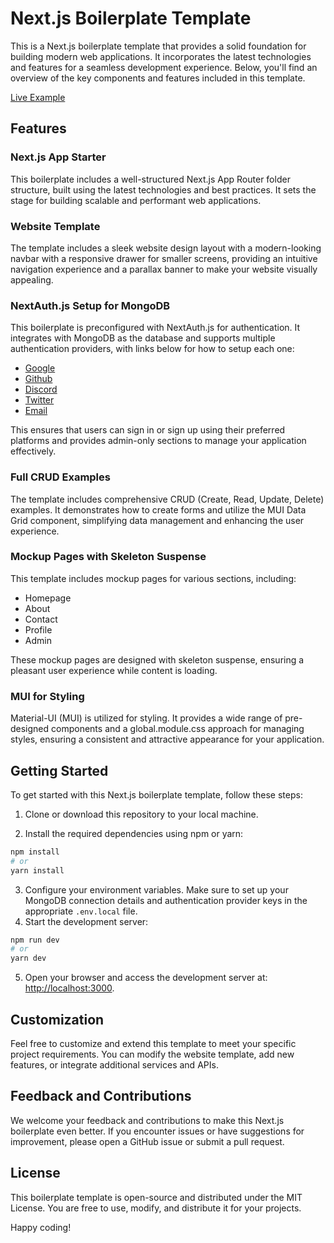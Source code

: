 # Next.js Boilerplate Template

This is a Next.js boilerplate template that provides a solid foundation for building modern web applications. It incorporates the latest technologies and features for a seamless development experience. Below, you'll find an overview of the key components and features included in this template.

[Live Example](https://template-nextjs-one.vercel.app/)

## Features

### Next.js App Starter

This boilerplate includes a well-structured Next.js App Router folder structure, built using the latest technologies and best practices. It sets the stage for building scalable and performant web applications.

### Website Template

The template includes a sleek website design layout with a modern-looking navbar with a responsive drawer for smaller screens, providing an intuitive navigation experience and a parallax banner to make your website visually appealing.

### NextAuth.js Setup for MongoDB

This boilerplate is preconfigured with NextAuth.js for authentication. It integrates with MongoDB as the database and supports multiple authentication providers, with links below for how to setup each one:

- [Google](https://next-auth.js.org/providers/google)
- [Github](https://next-auth.js.org/providers/github)
- [Discord](https://next-auth.js.org/providers/discord)
- [Twitter](https://next-auth.js.org/providers/twitter)
- [Email](https://next-auth.js.org/providers/email)

This ensures that users can sign in or sign up using their preferred platforms and provides admin-only sections to manage your application effectively.

### Full CRUD Examples

The template includes comprehensive CRUD (Create, Read, Update, Delete) examples. It demonstrates how to create forms and utilize the MUI Data Grid component, simplifying data management and enhancing the user experience.

### Mockup Pages with Skeleton Suspense

This template includes mockup pages for various sections, including:

- Homepage
- About
- Contact
- Profile
- Admin

These mockup pages are designed with skeleton suspense, ensuring a pleasant user experience while content is loading.

### MUI for Styling

Material-UI (MUI) is utilized for styling. It provides a wide range of pre-designed components and a global.module.css approach for managing styles, ensuring a consistent and attractive appearance for your application.

## Getting Started

To get started with this Next.js boilerplate template, follow these steps:

1. Clone or download this repository to your local machine.

2. Install the required dependencies using npm or yarn:

```bash
npm install
# or
yarn install
```

3. Configure your environment variables. Make sure to set up your MongoDB connection details and authentication provider keys in the appropriate `.env.local` file.
4. Start the development server:

```bash
npm run dev
# or
yarn dev
```

5.  Open your browser and access the development server at:
    [http://localhost:3000](http://localhost:3000/).

## Customization

Feel free to customize and extend this template to meet your specific project requirements. You can modify the website template, add new features, or integrate additional services and APIs.

## Feedback and Contributions

We welcome your feedback and contributions to make this Next.js boilerplate even better. If you encounter issues or have suggestions for improvement, please open a GitHub issue or submit a pull request.

## License

This boilerplate template is open-source and distributed under the MIT License. You are free to use, modify, and distribute it for your projects.

Happy coding!

